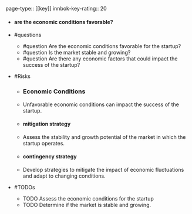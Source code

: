 page-type:: [[key]]
innbok-key-rating:: 20
- #### are the economic conditions favorable?
- #questions
  - #question Are the economic conditions favorable for the startup?
  - #question Is the market stable and growing?
  - #question Are there any economic factors that could impact the success of the startup?
- #Risks

  - ### Economic Conditions
  - Unfavorable economic conditions can impact the success of the startup.
  - #### mitigation strategy
  - Assess the stability and growth potential of the market in which the startup operates.
  - #### contingency strategy
  - Develop strategies to mitigate the impact of economic fluctuations and adapt to changing conditions.
- #TODOs
  - TODO Assess the economic conditions for the startup
  - TODO  Determine if the market is stable and growing.



